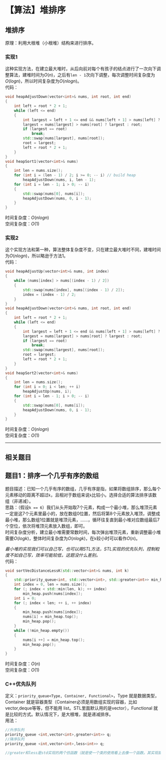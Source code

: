 # 【算法】堆排序


## 堆排序
原理：利用大根堆（小根堆）结构来进行排序。  

### 实现1
这种实现方法，在建立最大堆时，从后向前对每个有孩子的结点进行了一次向下调整算法，建堆时间为$O\left(n\right)$，之后有`len - 1`次向下调整，每次调整时间复杂度为$O\left(logn\right)$，所以时间复杂度为$O\left(nlogn\right)$。  
代码：  
```cpp
void heapAdjustDown(vector<int>& nums, int root, int end)  
{  
	int left = root * 2 + 1;  
	while (left <= end)  
	{  
		int largest = left + 1 <= end && nums[left + 1] > nums[left] ? left + 1 : left;  
		largest = nums[largest] > nums[root] ? largest : root;  
		if (largest == root)  
			break;  
		std::swap(nums[largest], nums[root]);  
		root = largest;  
		left = root * 2 + 1;  
	}  
}  
void heapSort1(vector<int>& nums)  
{  
	int len = nums.size();  
	for (int i = (len - 1) / 2; i >= 0; -- i) // build heap  
		heapAdjustDown(nums, i, len - 1);  
	for (int i = len - 1; i > 0; -- i)  
	{  
		std::swap(nums[0], nums[i]);  
		heapAdjustDown(nums, 0, i - 1);  
	}  
}
```
时间复杂度：$O\left(nlogn\right)$  
空间复杂度：$O\left(1\right)$  

### 实现2
这个实现方法和第一种，算法整体复杂度不变，只在建立最大堆时不同，建堆时间为$O\left(nlogn\right)$，所以略逊于方法1。  
代码：  
```cpp
void heapAdjustUp(vector<int>& nums, int index)  
{  
	while (nums[index] > nums[(index - 1) / 2])  
	{  
		std::swap(nums[index], nums[(index - 1) / 2]);  
		index = (index - 1) / 2;  
	}  
}  
void heapAdjustDown(vector<int>& nums, int root, int end)  
{  
	int left = root * 2 + 1;  
	while (left <= end)  
	{  
		int largest = left + 1 <= end && nums[left + 1] > nums[left] ? left + 1 : left;  
		largest = nums[largest] > nums[root] ? largest : root;  
		if (largest == root)  
			break;  
		std::swap(nums[largest], nums[root]);  
		root = largest;  
		left = root * 2 + 1;  
	}  
}  
void heapSort2(vector<int>& nums)  
{  
	int len = nums.size();  
	for (int i = 0; i < len; ++ i)  
		heapAdjustUp(nums, i);  
	for (int i = len - 1; i > 0; -- i)  
	{  
		std::swap(nums[0], nums[i]);  
		heapAdjustDown(nums, 0, i - 1);  
	}  
}
```
时间复杂度：$O\left(nlogn\right)$  
空间复杂度：$O\left(1\right)$  

-----

## 相关题目

## 题目1：排序一个几乎有序的数组
题目描述：已知一个几乎有序的数组，几乎有序是指，如果将数组排序，那么每个元素移动的距离不超过`k`，且相对于数组来说`k`比较小。选择合适的算法排序该数组（非递减）。  
思路：（假设`k == 6`）我们从头开始取7个元素，构成一个最小堆，那么堆顶元素一定是这7个元素里最小的，放在数组0位置，然后将第8个元素放入堆顶，调整成最小堆，那么数组1位置就是堆顶元素，……，循环往复直到最小堆对应数组最后7个空位，依次将堆顶元素放入数组，即可。  
时间复杂度分析，建立最小堆需要常数时间，每次弹出堆顶元素，重新调整最小堆需要$O\left(logk\right)$，整体时间复杂度为$O\left(nlogk\right)$，在`k`较小时可以看作$O\left(n\right)$。  

*最小堆的实现我们可以自己写，也可以用STL方法，STL实现的优先队列，控制粒度不如自己写，效率可能较低，这题没什么差别。*    
代码：  
```cpp
void sortVecDistanceLessK(std::vector<int>& nums, int k)  
{  
	std::priority_queue<int, std::vector<int>, std::greater<int>> min_heap;  
	int index = 0, len = nums.size();  
	for (; index < std::min(len, k); ++ index)  
		min_heap.push(nums[index]);  
	int i = 0;  
	for (; index < len; ++ i, ++ index)  
	{  
		min_heap.push(nums[index]);  
		nums[i] = min_heap.top();  
		min_heap.pop();  
	}  
	while (!min_heap.empty())  
	{  
		nums[i ++] = min_heap.top();  
		min_heap.pop();  
	}  
}
```
时间复杂度：$O\left(n\right)$  
空间复杂度：$O\left(1\right)$  

### C++优先队列
定义：`priority_queue<Type, Container, Functional>`，Type 就是数据类型，Container 就是容器类型（Container必须是用数组实现的容器，比如vector,deque等等，但不能用 list。STL里面默认用的是vector），Functional 就是比较的方式。默认情况下，是大根堆，就是递减排序。  
用法：  
```cpp
//升序队列
priority_queue <int,vector<int>,greater<int>> q;
//降序队列
priority_queue <int,vector<int>,less<int>> q;

//greater和less是std实现的两个仿函数（就是使一个类的使用看上去像一个函数。其实现就是类中实现一个operator()，这个类就有了类似函数的行为，就是一个仿函数类了）
```


